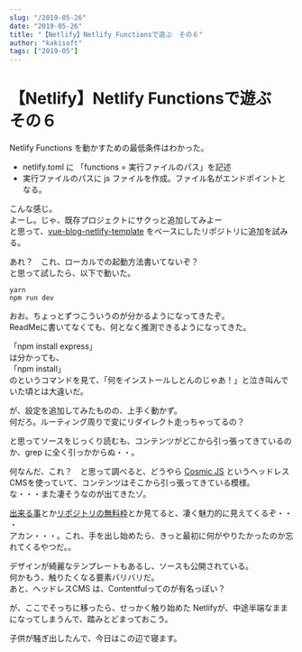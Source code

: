 ```yaml
---
slug: "/2019-05-26"
date: "2019-05-26"
title: "【Netlify】Netlify Functionsで遊ぶ　その６"
author: "kakisoft"
tags: ["2019-05"]
---
```

# 【Netlify】Netlify Functionsで遊ぶ　その６

Netlify Functions を動かすための最低条件はわかった。  

 * netlify.toml に 「functions = 実行ファイルのパス」を記述
 * 実行ファイルのパスに js ファイルを作成。ファイル名がエンドポイントとなる。

こんな感じ。  
よーし。じゃ、既存プロジェクトにサクっと追加してみよー  
と思って、[vue-blog-netlify-template](https://github.com/cosmicjs/vue-blog-netlify-template) をベースにしたリポジトリに追加を試みる。  

あれ？　これ、ローカルでの起動方法書いてないぞ？  
と思って試したら、以下で動いた。  

```
yarn
npm run dev
```

おお。ちょっとずつこういうのが分かるようになってきたぞ。  
ReadMeに書いてなくても、何となく推測できるようになってきた。  

「npm install express」  
は分かっても、  
「npm install」  
のというコマンドを見て、「何をインストールしとんのじゃあ！」と泣き叫んでいた頃とは大違いだ。  

が、設定を追加してみたものの、上手く動かず。  
何だろ。ルーティング周りで変にリダイレクト走っちゃってるの？  

と思ってソースをじっくり読むも、コンテンツがどこから引っ張ってきているのか、grep に全く引っかからぬ・・。  

何なんだ、これ？　と思って調べると、どうやら [Cosmic JS](https://cosmicjs.com/) というヘッドレスCMSを使っていて、コンテンツはそこから引っ張ってきている模様。  
な・・・また凄そうなのが出てきたゾ。  

[出来る事](https://cosmicjs.com/headless-cms#features--developers)とか[リポジトリの無料枠](https://cosmicjs.com/add-bucket)とか見てると、凄く魅力的に見えてくるぞ・・ ・  
アカン・・・。これ、手を出し始めたら、きっと最初に何がやりたかったのか忘れてくるやつだ。。  

デザインが綺麗なテンプレートもあるし、ソースも公開されている。  
何かもう、触りたくなる要素バリバリだ。  
あと、ヘッドレスCMS は、Contentfulってのが有名っぽい？  

が、ここでそっちに移ったら、せっかく触り始めた Netlifyが、中途半端なままになってしまうんで、踏みとどまっておこう。  

子供が騒ぎ出したんで、今日はこの辺で寝ます。  

